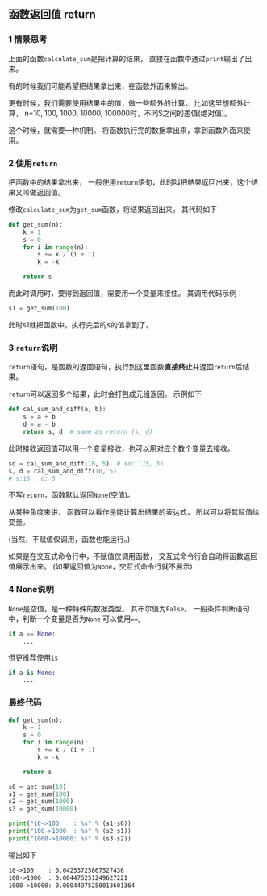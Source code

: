## 函数返回值 return
### 1 情景思考
上面的函数`calculate_sum`是把计算的结果，
直接在函数中通过`print`输出了出来。

有的时候我们可能希望把结果拿出来，在函数外面来输出。

更有时候，我们需要使用结果中的值，做一些额外的计算。
比如这里想额外计算，
n=10, 100, 1000, 10000, 100000时，不同S之间的差值(绝对值)。

这个时候，就需要一种机制。
将函数执行完的数据拿出来，拿到函数外面来使用。

### 2 使用`return`
把函数中的结果拿出来，
一般使用`return`语句，此时叫把结果返回出来，这个结果又叫做返回值。

修改`calculate_sum`为`get_sum`函数，将结果返回出来。
其代码如下
```python
def get_sum(n):
    k = 1
    s = 0
    for i in range(n):
        s += k / (i + 1)
        k = -k

    return s
```

而此时调用时，要得到返回值，需要用一个变量来接住。
其调用代码示例：
```python
s1 = get_sum(100)
```

此时s1就把函数中，执行完后的s的值拿到了。

### 3 `return`说明
`return`语句，是函数的返回语句，执行到这里函数**直接终止**并返回`return`后结果。

`return`可以返回多个结果，此时会打包成元组返回。
示例如下
```python
def cal_sum_and_diff(a, b):
    s = a + b
    d = a - b
    return s, d  # same as return (s, d)
```
此时接收返回值可以用一个变量接收，也可以用对应个数个变量去接收。
```python
sd = cal_sum_and_diff(10, 5)  # sd: (15, 5)
s, d = cal_sum_and_diff(10, 5)
# s:15 , d: 5
```

不写`return`，函数默认返回`None`(空值)。

从某种角度来讲，
函数可以看作是能计算出结果的表达式，
所以可以将其赋值给变量。

(当然，不赋值仅调用，函数也能运行。)

如果是在交互式命令行中，不赋值仅调用函数，
交互式命令行会自动将函数返回值展示出来。
(如果返回值为`None`，交互式命令行就不展示)

### 4 None说明
`None`是空值，是一种特殊的数据类型。
其布尔值为`False`。
一般条件判断语句中，判断一个变量是否为`None`
可以使用`==`,
```python
if a == None:
    ...
```
但更推荐使用`is`
```python
if a is None:
    ...
```

### 最终代码
```python
def get_sum(n):
    k = 1
    s = 0
    for i in range(n):
        s += k / (i + 1)
        k = -k

    return s

s0 = get_sum(10)
s1 = get_sum(100)
s2 = get_sum(1000)
s3 = get_sum(10000)

print("10->100    : %s" % (s1-s0))
print("100->1000  : %s" % (s2-s1))
print("1000->10000: %s" % (s3-s2))
```
输出如下
```txt
10->100    : 0.04253725867527436
100->1000  : 0.004475251249627221
1000->10000: 0.00044975250013601364
```
